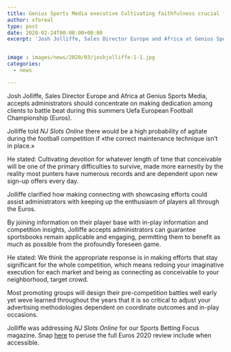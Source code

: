 ```yaml
---
title: Genius Sports Media executive Cultivating faithfulness crucial for Euros success
author: xforeal 
type: post
date: 2020-02-24T00:00:00+00:00
excerpt: 'Josh Jolliffe, Sales Director Europe and Africa at Genius Sports Media, accepts administrators should concentrate on making faithfulness among clients to battle beat during this summers Uefa European Football Championship (Euros) '


image : images/news/2020/03/joshjolliffe-1-1.jpg
categories:
  - news

---
```

Josh Jolliffe, Sales Director Europe and Africa at Genius Sports Media, accepts administrators should concentrate on making dedication among clients to battle beat during this summers Uefa European Football Championship (Euros). 

Jolliffe told _NJ Slots Online_ there would be a high probability of agitate during the football competition if &#171;the correct maintenance technique isn&#8217;t in place.&#187; 

He stated: Cultivating devotion for whatever length of time that conceivable will be one of the primary difficulties to survive, made more earnestly by the reality most punters have numerous records and are dependent upon new sign-up offers every day. 

Jolliffe clarified how making connecting with showcasing efforts could assist administrators with keeping up the enthusiasm of players all through the Euros. 

By joining information on their player base with in-play information and competition insights, Jolliffe accepts administrators can guarantee sportsbooks remain applicable and engaging, permitting them to benefit as much as possible from the profoundly foreseen game. 

He stated: We think the appropriate response is in making efforts that stay significant for the whole competition, which means redoing your imaginative execution for each market and being as connecting as conceivable to your neighborhood, target crowd. 

Most promoting groups will design their pre-competition battles well early yet weve learned throughout the years that it is so critical to adjust your advertising methodologies dependent on coordinate outcomes and in-play occasions. 

Jolliffe was addressing _NJ Slots Online_ for our Sports Betting Focus magazine. Snap [here][1] to peruse the full Euros 2020 review include when accessible.

 [1]: #